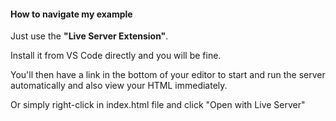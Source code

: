 <h4>How to navigate my example</h4>
<p>Just use the <strong>"Live Server Extension"</strong>.</p>
<p>Install it from VS Code directly and you will be fine. </p>
<p>You'll then have a link in the bottom of your editor to start and run the server automatically and also view your HTML immediately.</p> <p>Or simply right-click in index.html file and click "Open with Live Server"</p>
